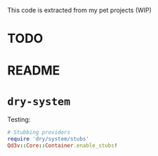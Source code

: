 This code is extracted from my pet projects (WIP)

# TODO

# README

# `dry-system`

Testing:

```ruby
# Stubbing providers
require 'dry/system/stubs'
Qd3v::Core::Container.enable_stubs!
```
